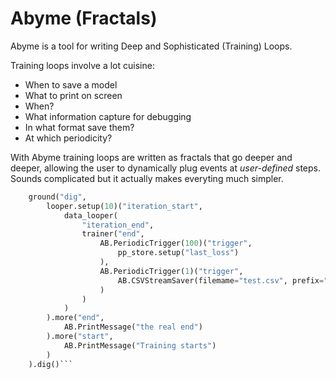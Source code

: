 # Abyme (Fractals)

Abyme is a tool for writing Deep and Sophisticated (Training) Loops.

Training loops involve a lot cuisine:
* When to save a model
* What to print on screen
* When?
* What information capture for debugging
* In what format save them?
* At which periodicity?

With Abyme training loops are written as fractals that go deeper and deeper, allowing the user to dynamically plug events at *user-defined* steps. Sounds complicated but it actually makes everyting much simpler.

```python
    ground("dig",
        looper.setup(10)("iteration_start",
            data_looper(
                "iteration_end",
                trainer("end",
                    AB.PeriodicTrigger(100)("trigger",
                        pp_store.setup("last_loss")
                    ),
                    AB.PeriodicTrigger(1)("trigger",
                        AB.CSVStreamSaver(filemame="test.csv", prefix="DEMO_", select_fields=["last_loss"], pandas_to_csv_kwargs = {"sep": ";"})
                    )
                )
            )
        ).more("end",
            AB.PrintMessage("the real end")
        ).more("start",
            AB.PrintMessage("Training starts")
        )
    ).dig()```
